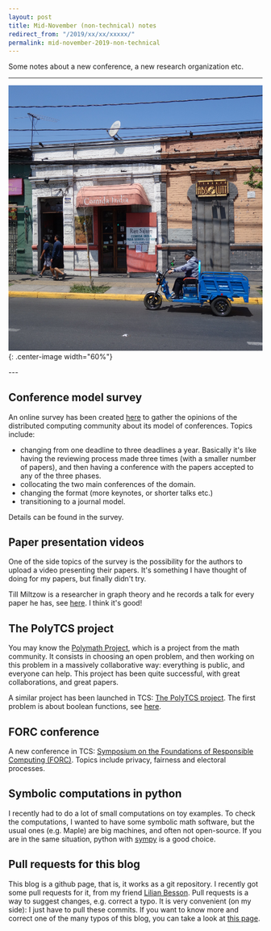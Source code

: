 ```yaml
---
layout: post
title: Mid-November (non-technical) notes
redirect_from: "/2019/xx/xx/xxxxx/"
permalink: mid-november-2019-non-technical
---
```


Some notes about a new conference, a new research organization etc.

--- 
![](assets/comida-india.png){: .center-image width="60%"}
<p align="center"><small><i>
</i></small></p>
---

## Conference model survey

An online survey has been created [here](https://docs.google.com/forms/d/e/1FAIpQLSfOmbqTTfQfUYEXADCLLqat-OAl7XUh8gFceg27uDfpr_NaaQ/viewform) to gather the opinions of the distributed 
computing community about its model of conferences. Topics include:

* changing from one deadline to three deadlines a year. Basically it's like 
having the reviewing process made three times (with a smaller number of papers), 
and then having a conference with the papers accepted to any of the three phases. 
* collocating the two main conferences of the domain.
* changing the format (more keynotes, or shorter talks etc.)
* transitioning to a journal model.

Details can be found in the survey.  

## Paper presentation videos

One of the side topics of the survey is the possibility for the 
authors to upload a video presenting their papers. It's something I have thought
of doing for my papers, but finally didn't try. 

Till Miltzow is a researcher in graph theory and he records a talk for every 
paper he has, see [here](https://sites.google.com/view/miltzow/publications). 
I think it's good!

## The PolyTCS project

You may know the [Polymath Project](https://en.wikipedia.org/wiki/Polymath_Project),
which is a project from the math community. It consists in choosing an open problem, 
and then working on this problem in a massively collaborative way: everything is
public, and everyone can help. This project has been quite successful, with great
collaborations, and great papers. 

A similar project has been launched in TCS: 
[The PolyTCS project](https://polytcs.wordpress.com/).
The first problem is about boolean functions, see 
[here](https://polytcs.wordpress.com/2019/11/01/the-entropy-influence-conjecture/).

## FORC conference

A new conference in TCS: [Symposium on the Foundations of Responsible Computing (FORC)](https://responsiblecomputing.org/forc-2020-call-for-paper/). Topics include privacy, fairness and electoral processes. 

## Symbolic computations in python

I recently had to do a lot of small computations on toy examples. To check the 
computations, I wanted to have some symbolic math software, but the usual
ones (e.g. Maple) are big machines, and often not open-source. If you are in the 
same situation, python with [sympy](https://www.sympy.org/en/index.html) is a 
good choice.

## Pull requests for this blog

This blog is a github page, that is, it works as a git repository. 
I recently got some pull requests for it, from my friend 
[Lilian Besson](https://perso.crans.org/besson/me/index.fr.html). 
Pull requests is a way to suggest changes, e.g. correct a typo. It is very 
convenient (on my side): I just have to pull these commits. 
If you want to know more and correct one of the many typos of this blog, you can 
take a look at [this page](https://www.freecodecamp.org/news/how-to-make-your-first-pull-request-on-github/). 

